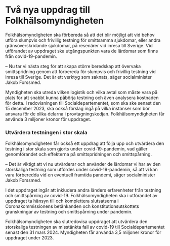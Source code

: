 # Två nya uppdrag till Folkhälsomyndigheten

Folkhälsomyndigheten ska förbereda så att det blir möjligt att vid behov utföra slumpvis och frivillig testning för smittsamma sjukdomar, eller andra gränsöverskridande sjukdomar, på resenärer vid inresa till Sverige. Vid utförandet av uppdraget ska utgångspunkten vara de lärdomar som finns från covid\-19\-pandemin.

­– Nu tar vi nästa steg för att skapa större beredskap att övervaka smittspridning genom att förbereda för slumpvis och frivillig testning vid inresa till Sverige. Det är ett verktyg som saknats, säger socialminister Jakob Forssmed.

Myndigheten ska utreda vilken logistik och vilka avtal som måste vara på plats för att snabbt kunna påbörja testning och även analysera kostnaden för detta. I redovisningen till Socialdepartementet, som ska ske senast den 15 december 2023, ska också förslag ingå på vilka instanser som bör ansvara för de olika delarna i provtagningskedjan. Folkhälsomyndigheten får använda 3 miljoner kronor för uppdraget.

### Utvärdera testningen i stor skala

Folkhälsomyndigheten får också ett uppdrag att följa upp och utvärdera den testning i stor skala som gjorts under covid\-19\-pandemin, vad gäller genomförandet och effekterna på smittspridningen och smittspårning.

– Det är viktigt att vi nu utvärderar och använder de lärdomar vi har av den storskaliga testning som utfördes under covid\-19\-pandemin, så att vi kan vara förberedda vid en eventuell framtida pandemi, säger socialminister Jakob Forssmed.

I det uppdraget ingår att inkludera andra länders erfarenheter från testning och smittspårning av covid\-19\. Folkhälsomyndigheten ska i utförandet av uppdraget ta hänsyn till och komplettera slutsatserna i Coronakommissionens betänkanden och konstitutionsutskottets granskningar av testning och smittspårning under pandemin.

Folkhälsomyndigheten ska slutredovisa uppdraget att utvärdera den storskaliga testningen av misstänkta fall av covid\-19 till Socialdepartementet senast den 31 mars 2024\. Myndigheten får använda 3,5 miljoner kronor för uppdraget under 2023\.
